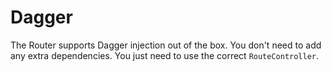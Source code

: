 # Dagger

The Router supports Dagger injection out of the box. You don't need to add any extra dependencies. You just need to use the correct `RouteController`.
